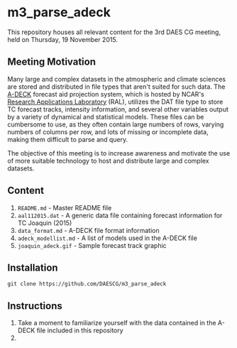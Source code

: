 m3_parse_adeck
==============

This repository houses all relevant content for the 3rd DAES CG meeting, held
on Thursday, 19 November 2015.

Meeting Motivation
------------------
Many large and complex datasets in the atmospheric and climate sciences are
stored and distributed in file types that aren't suited for such data. The
[A-DECK](http://www.ral.ucar.edu/hurricanes/repository) forecast aid projection system,
which is hosted by NCAR's [Research Applications Laboratory](https://ral.ucar.edu/)
(RAL), utilizes the DAT file type to store TC forecast tracks, intensity
information, and several other variables output by a variety of dynamical and
statistical models. These files can be cumbersome to use, as they often contain
large numbers of rows, varying numbers of columns per row, and lots of missing
or incomplete data, making them difficult to parse and query.

The objective of this meeting is to increase awareness and motivate the use of
more suitable technology to host and distribute large and complex datasets.

Content
-------
1. `README.md`          - Master README file
2. `aal112015.dat`      - A generic data file containing forecast information for TC Joaquin (2015)
3. `data_format.md`     - A-DECK file format information
4. `adeck_modellist.md` - A list of models used in the A-DECK file
5. `joaquin_adeck.gif`  - Sample forecast track graphic

Installation
------------
```
git clone https://github.com/DAESCG/m3_parse_adeck
```

Instructions
------------
1. Take a moment to familiarize yourself with the data contained in the A-DECK file included in this repository
2.

